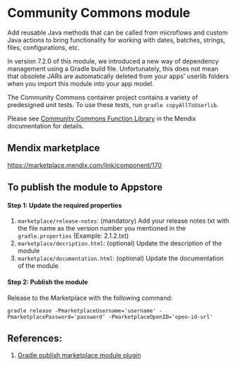 # Community Commons module

Add reusable Java methods that can be called from microflows and custom Java actions to bring functionality for working with dates, batches, strings, files, configurations, etc.

In version 7.2.0 of this module, we introduced a new way of dependency management using a Gradle build file. Unfortunately, this does not mean that obsolete JARs are automatically deleted from your apps' userlib folders when you import this module into your app model.

The Community Commons container project contains a variety of predesigned unit tests. To use these tests, run `gradle copyAllToUserlib`.

Please see [Community Commons Function Library](https://docs.mendix.com/appstore/modules/community-commons-function-library) in the Mendix documentation for details.
 
## Mendix marketplace
https://marketplace.mendix.com/link/component/170

## To publish the module to Appstore

#### Step 1: Update the required properties
1. `marketplace/release-notes`: (mandatory) Add your release notes txt with the file name as the version number you mentioned in the `gradle.properties` (Example: 2.1.2.txt)
2. `marketplace/decription.html`: (optional) Update the description of the module
3. `marketplace/documentation.html`: (optional) Update the documentation of the module

#### Step 2: Publish the module
Release to the Marketplace with the following command:
```
gradle release -PmarketplaceUsername='username' -PmarketplacePassword='password' -PmarketplaceOpenID='open-id-url'
```

## References:
1. [Gradle publish marketplace module plugin](https://gitlab.rnd.mendix.com/runtime/gradle-mx-publish-module-plugin) 

